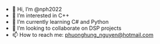 - 👋 Hi, I’m @nph2022
- 👀 I’m interested in C++
- 🌱 I’m currently learning C# and Python
- 💞️ I’m looking to collaborate on DSP projects
- 📫 How to reach me: phuonghung_nguyen@hotmail.com

<!---
nph2022/nph2022 is a ✨ special ✨ repository because its `README.md` (this file) appears on your GitHub profile.
You can click the Preview link to take a look at your changes.
--->
